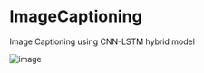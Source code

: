 # ImageCaptioning
Image Captioning using CNN-LSTM hybrid model

![image](https://user-images.githubusercontent.com/92427820/190872681-71edead4-c96d-498a-883d-6937b0d8e3d6.png)


